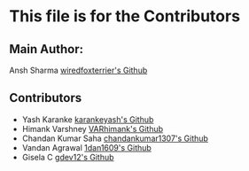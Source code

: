 # This file is for the Contributors

## Main Author:
Ansh Sharma [wiredfoxterrier's Github](https://github.com/wiredfoxterrier)

## Contributors
- Yash Karanke [karankeyash's Github](https://github.com/karankeyash/)  
- Himank Varshney [VARhimank's Github](https://github.com/VARhimank)
- Chandan Kumar Saha [chandankumar1307's Github](https://github.com/chandankumar1307)
- Vandan Agrawal [1dan1609's Github](https://github.com/1dan1609)
- Gisela C [gdev12's Github](https://github.com/gdev12)
